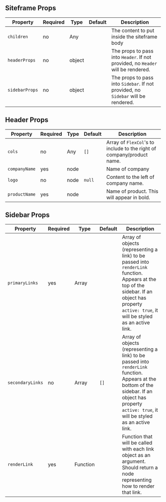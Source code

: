 ## Siteframe Props

Property | Required | Type | Default | Description
---------|----------|------|---------|------------
`children` | no  | Any      | | The content to put inside the siteframe body
`headerProps` | no  | object   | | The props to pass into `Header`. If not provided, no `Header` will be rendered.
`sidebarProps` | no  | object   | | The props to pass into `Sidebar`. If not provided, no `Sidebar` will be rendered.

## Header Props

Property | Required | Type | Default | Description
---------|----------|------|---------|------------
`cols` | no  | Any      | `[]` | Array of `FlexCol`'s to include to the right of company/product name.
`companyName` | yes  | node   | | Name of company
`logo` | no  | node   | `null` | Content to the left of company name.
`productName` | yes  | node   | | Name of product. This will appear in bold.

## Sidebar Props

Property | Required | Type | Default | Description
---------|----------|------|---------|------------
`primaryLinks` | yes  | Array      | | Array of objects (representing a link) to be passed into `renderLink` function. Appears at the top of the sidebar. If an object has property `active: true`, it will be styled as an active link.
`secondaryLinks` | no  | Array      | `[]` | Array of objects (representing a link) to be passed into `renderLink` function. Appears at the bottom of the sidebar. If an object has property `active: true`, it will be styled as an active link.
`renderLink` | yes  | Function      | | Function that will be called with each link object as an argument. Should return a node representing how to render that link.